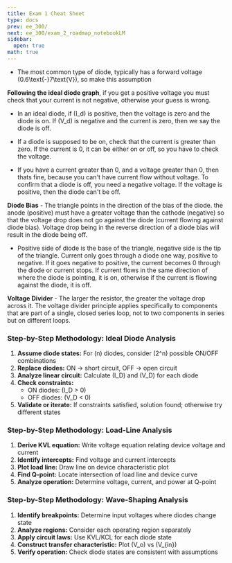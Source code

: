 ```yaml
---
title: Exam 1 Cheat Sheet
type: docs
prev: ee_300/
next: ee_300/exam_2_roadmap_notebookLM
sidebar:
  open: true
math: true
---
```


* The most common type of diode, typically has a forward voltage \(0.6\text{-}7\text{V}\), so make this assumption


<!-- Vega Scripts -->
<script src="https://cdn.jsdelivr.net/npm/vega@5"></script>
<script src="https://cdn.jsdelivr.net/npm/vega-lite@5"></script>
<script src="https://cdn.jsdelivr.net/npm/vega-embed@6"></script>

<!-- Render Container -->
<div id="vis"></div>

<script type="text/javascript">
var spec = {
  "$schema": "https://vega.github.io/schema/vega-lite/v5.json",
  "width": 400,
  "height": 400,
  "layer": [
    // --- Horizontal Axis Line ---
    {
      "data": {
        "values": [{"x": -10, "x2": 10, "y": 0}]
      },
      "mark": {
        "type": "rule",
        "color": "black",
        "strokeWidth": 2
      },
      "encoding": {
        "x": {"field": "x", "type": "quantitative"},
        "x2": {"field": "x2"},
        "y": {"field": "y", "type": "quantitative"}
      }
    },
    // --- Vertical Axis Line ---
    {
      "data": {
        "values": [{"y": -10, "y2": 10, "x": 0}]
      },
      "mark": {
        "type": "rule",
        "color": "black",
        "strokeWidth": 2
      },
      "encoding": {
        "y": {"field": "y", "type": "quantitative"},
        "y2": {"field": "y2"},
        "x": {"field": "x", "type": "quantitative"}
      }
    },
    // --- Ideal Diode Curve (Piecewise Line) ---
    {
      "data": {
        "values": [
          {"Voltage": -10, "Current": 0},
          {"Voltage": 0, "Current": 0},
          {"Voltage": 0, "Current": 10}
        ]
      },
      "mark": {
        "type": "line",
        "point": true,
        "color": "red"
      },
      "encoding": {
        "x": {"field": "Voltage", "type": "quantitative"},
        "y": {"field": "Current", "type": "quantitative"}
      }
    }
  ],
  // --- Shared Axis Config ---
  "encoding": {
    "x": {
      "type": "quantitative",
      "scale": {"domain": [-10, 10]},
      "axis": {
        "title": "Voltage (V)",
        "grid": true,
        "domain": false,
        "ticks": false,
        "labelFontSize": 12
      }
    },
    "y": {
      "type": "quantitative",
      "scale": {"domain": [-10, 10]},
      "axis": {
        "title": "Current (I)",
        "grid": true,
        "domain": false,
        "ticks": false,
        "labelFontSize": 12
      }
    }
  }
};
vegaEmbed('#vis', spec);
</script>

**Following the ideal diode graph**, if you get a positive voltage you must check that your current is not negative, otherwise your guess is wrong. 

* In an ideal diode, if \(I_d\) is positive, then the voltage is zero and the diode is on. If \(V_d\) is negative and the current is zero, then we say the diode is off.

* If a diode is supposed to be on, check that the current is greater than zero. If the current is 0, it can be either on or off, so you have to check the voltage.

* If you have a current greater than 0, and a voltage greater than 0, then thats fine, because you can't have current flow without voltage. To confirm that a diode is off, you need a negative voltage. If the voltage is positive, then the diode can't be off. 

**Diode Bias** - The triangle points in the direction of the bias of the diode. the anode (positive) must have a greater voltage than the cathode (negative) so that the voltage drop does not go against the diode (current flowing against diode bias). Voltage drop being in the reverse direction of a diode bias will result in the diode being off.

* Positive side of diode is the base of the triangle, negative side is the tip of the triangle. Current only goes through a diode one way, positive to negative. If it goes negative to positive, the current becomes 0 through the diode or current stops. If current flows in the same direction of where the diode is pointing, it is on, otherwise if the current is flowing against the diode, it is off.

**Voltage Divider** - The larger the resistor, the greater the voltage drop across it. The voltage divider principle applies specifically to components that are part of a single, closed series loop, not to two components in series but on different loops.

### Step-by-Step Methodology: Ideal Diode Analysis

1. **Assume diode states:** For \(n\) diodes, consider \(2^n\) possible ON/OFF combinations
2. **Replace diodes:** ON → short circuit, OFF → open circuit
3. **Analyze linear circuit:** Calculate \(I_D\) and \(V_D\) for each diode
4. **Check constraints:**
   - ON diodes: \(I_D > 0\)
   - OFF diodes: \(V_D < 0\)
5. **Validate or iterate:** If constraints satisfied, solution found; otherwise try different states

### Step-by-Step Methodology: Load-Line Analysis

1. **Derive KVL equation:** Write voltage equation relating device voltage and current
2. **Identify intercepts:** Find voltage and current intercepts
3. **Plot load line:** Draw line on device characteristic plot
4. **Find Q-point:** Locate intersection of load line and device curve
5. **Analyze operation:** Determine voltage, current, and power at Q-point

### Step-by-Step Methodology: Wave-Shaping Analysis

1. **Identify breakpoints:** Determine input voltages where diodes change state
2. **Analyze regions:** Consider each operating region separately
3. **Apply circuit laws:** Use KVL/KCL for each diode state
4. **Construct transfer characteristic:** Plot \(V_o\) vs \(V_{in}\)
5. **Verify operation:** Check diode states are consistent with assumptions
